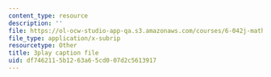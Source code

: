 ```yaml
---
content_type: resource
description: ''
file: https://ol-ocw-studio-app-qa.s3.amazonaws.com/courses/6-042j-mathematics-for-computer-science-spring-2015/df7462115b1263a65cd007d2c5613917_AipSRi3CyLg.srt
file_type: application/x-subrip
resourcetype: Other
title: 3play caption file
uid: df746211-5b12-63a6-5cd0-07d2c5613917
---
```

